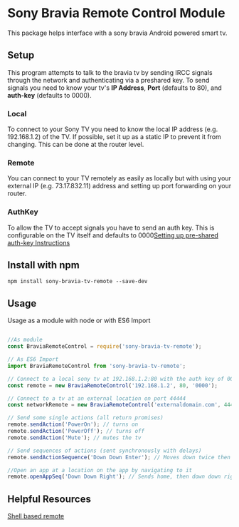 # Sony Bravia Remote Control Module

This package helps interface with a sony bravia Android powered smart tv.

## Setup

This program attempts to talk to the bravia tv by sending IRCC signals through the network and authenticating via a preshared key. To send signals you need to know your tv's **IP Address**, **Port** (defaults to 80), and **auth-key** (defaults to 0000).

### Local

To connect to your Sony TV you need to know the local IP address (e.g. 192.168.1.2) of the TV. If possible, set it up as a static IP to prevent it from changing. This can be done at the router level.

### Remote

You can connect to your TV remotely as easily as locally but with using your external IP (e.g. 73.17.832.11) address and setting up port forwarding on your router.

### AuthKey

To allow the TV to accept signals you have to send an auth key. This is configurable on the TV itself and defaults to 0000[Setting up pre-shared auth-key Instructions](https://github.com/breunigs/bravia-auth-and-remote#setup)

## Install with npm

``` npm install sony-bravia-tv-remote --save-dev ```

## Usage

Usage as a module with node or with ES6 Import

```javascript

//As module
const BraviaRemoteControl = require('sony-bravia-tv-remote');

// As ES6 Import
import BraviaRemoteControl from 'sony-bravia-tv-remote';

// Connect to a local sony tv at 192.168.1.2:80 with the auth key of 0000
const remote = new BraviaRemoteControl('192.168.1.2', 80, '0000');

// Connect to a tv at an external location on port 44444
const networkRemote = new BraviaRemoteControl('externaldomain.com', 44444, '0000');

// Send some single actions (all return promises)
remote.sendAction('PowerOn'); // turns on
remote.sendAction('PowerOff'); // turns off
remote.sendAction('Mute'); // mutes the tv

// Send sequences of actions (sent synchronously with delays)
remote.sendActionSequence('Down Down Enter'); // Moves down twice then presses enter

//Open an app at a location on the app by navigating to it
remote.openAppSeq('Down Down Right'); // Sends home, then down down right, then confirm
```


## Helpful Resources

[Shell based remote](https://github.com/breunigs/bravia-auth-and-remote)
